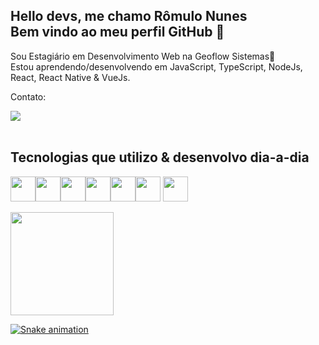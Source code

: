 ##  Hello devs, me chamo Rômulo Nunes <br> Bem vindo ao meu perfil GitHub 👋

Sou Estagiário em Desenvolvimento Web na Geoflow Sistemas🌱<br>
Estou aprendendo/desenvolvendo em JavaScript, TypeScript, NodeJs, React, React Native & VueJs.

Contato:
<br> <div>  <a href="https://www.linkedin.com/in/romulonunesbpeixoto/" target="_blank"><img src="https://img.shields.io/badge/-LinkedIn-%230077B5?style=for-the-badge&logo=linkedin&logoColor=white" target="_blank"></a> </div>
<br>

## Tecnologias que utilizo & desenvolvo dia-a-dia <br>

<img src="https://cdn.jsdelivr.net/gh/devicons/devicon/icons/javascript/javascript-plain.svg" width="40" height="40"/><img src="https://cdn.jsdelivr.net/gh/devicons/devicon/icons/typescript/typescript-plain.svg" width="40" height="40"/><img src="https://cdn.jsdelivr.net/gh/devicons/devicon/icons/nodejs/nodejs-original.svg" width="40" height="40" /><img src="https://cdn.jsdelivr.net/gh/devicons/devicon/icons/react/react-original-wordmark.svg" width="40" height="40"/><img src="https://cdn.jsdelivr.net/gh/devicons/devicon/icons/vuejs/vuejs-original-wordmark.svg" width="40" height="40"/><img src="https://cdn.jsdelivr.net/gh/devicons/devicon/icons/git/git-original.svg" width="40" height="40"/> <img src="https://cdn.jsdelivr.net/gh/devicons/devicon/icons/github/github-original-wordmark.svg" width="40" height="40"/>
<br>
<div>
<a href="https://github.com/romulotgh21">
<img height="165em" src="https://github-readme-stats.vercel.app/api/top-langs/?username=romulotgh21&layout=compact&langs_count=7&theme=midnight-purple"/>
</div>



![Snake animation](https://github.com/romulotgh21/romulotgh21/blob/output/github-contribution-grid-snake.svg)


                        
                        
            
            
          
          
          
                 



           


        
